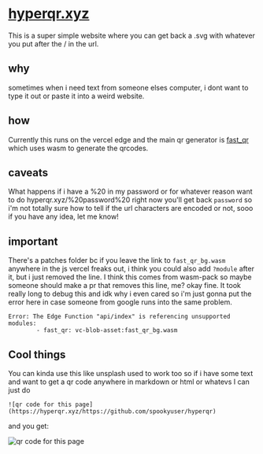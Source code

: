 # [hyperqr.xyz](https://hyperqr.xyz)

This is a super simple website where you can get back a .svg with whatever you put after the / in the url. 

## why
sometimes when i need text from someone elses computer, i dont want to type it out or paste it into a weird website.

## how
Currently this runs on the vercel edge and the main qr generator is [fast_qr](https://github.com/erwanvivien/fast_qr) which uses wasm to generate the qrcodes.

## caveats

What happens if i have a %20 in my password or for whatever reason want to do hyperqr.xyz/%20password%20 right now you'll get back ` password ` so i'm not totally sure how to tell if the url characters are encoded or not, sooo if you have any idea, let me know!

## important
There's a patches folder bc if you leave the link to `fast_qr_bg.wasm` anywhere in the js vercel freaks out, i think you could also add `?module` after it, but i just removed the line. I think this comes from wasm-pack so maybe someone should make a pr that removes this line, me? okay fine. It took really long to debug this and idk why i even cared so i'm just gonna put the error here in case someone from google runs into the same problem.

```
Error: The Edge Function "api/index" is referencing unsupported modules:
        - fast_qr: vc-blob-asset:fast_qr_bg.wasm
```

## Cool things
You can kinda use this like unsplash used to work too so if i have some text and want to get a qr code anywhere in markdown or html or whatevs I can just do

`![qr code for this page](https://hyperqr.xyz/https://github.com/spookyuser/hyperqr)`

and you get:

![qr code for this page](https://hyperqr.xyz/https://github.com/spookyuser/hyperqr)


